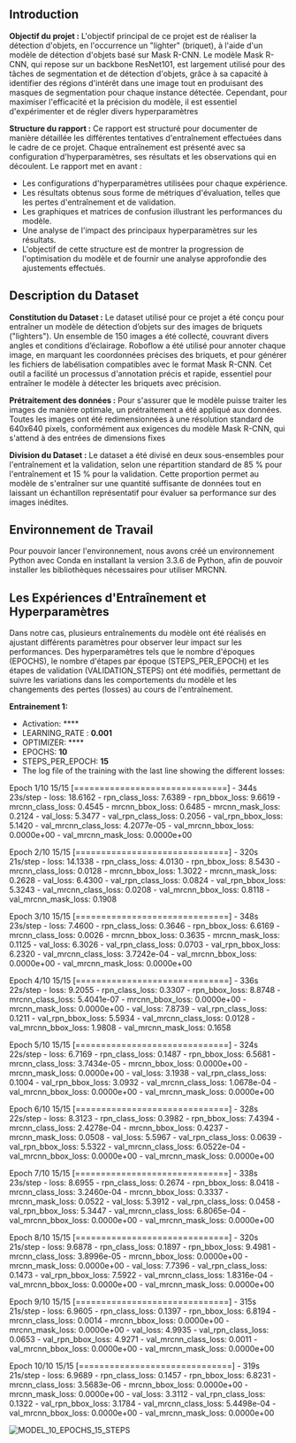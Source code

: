 ## Introduction

**Objectif du projet :**
L'objectif principal de ce projet est de réaliser la détection d'objets, en l'occurrence un "lighter" (briquet), à l'aide d'un modèle de détection d'objets basé sur Mask R-CNN. Le modèle Mask R-CNN, qui repose sur un backbone ResNet101, est largement utilisé pour des tâches de segmentation et de détection d'objets, grâce à sa capacité à identifier des régions d'intérêt dans une image tout en produisant des masques de segmentation pour chaque instance détectée. Cependant, pour maximiser l'efficacité et la précision du modèle, il est essentiel d'expérimenter et de régler divers hyperparamètres

**Structure du rapport :**
Ce rapport est structuré pour documenter de manière détaillée les différentes tentatives d'entraînement effectuées dans le cadre de ce projet. Chaque entraînement est présenté avec sa configuration d'hyperparamètres, ses résultats et les observations qui en découlent. Le rapport met en avant :

- Les configurations d'hyperparamètres utilisées pour chaque expérience.
- Les résultats obtenus sous forme de métriques d'évaluation, telles que les pertes d'entraînement et de validation.
- Les graphiques et matrices de confusion illustrant les performances du modèle.
- Une analyse de l'impact des principaux hyperparamètres sur les résultats.
- L'objectif de cette structure est de montrer la progression de l'optimisation du modèle et de fournir une analyse approfondie des ajustements effectués.

## Description du Dataset

**Constitution du Dataset :**
Le dataset utilisé pour ce projet a été conçu pour entraîner un modèle de détection d’objets sur des images de briquets ("lighters"). Un ensemble de 150 images a été collecté, couvrant divers angles et conditions d’éclairage. Roboflow a été utilisé pour annoter chaque image, en marquant les coordonnées précises des briquets, et pour générer les fichiers de labélisation compatibles avec le format Mask R-CNN. Cet outil a facilité un processus d'annotation précis et rapide, essentiel pour entraîner le modèle à détecter les briquets avec précision.

**Prétraitement des données :**
Pour s'assurer que le modèle puisse traiter les images de manière optimale, un prétraitement a été appliqué aux données. Toutes les images ont été redimensionnées à une résolution standard de 640x640 pixels, conformément aux exigences du modèle Mask R-CNN, qui s'attend à des entrées de dimensions fixes

**Division du Dataset :**
Le dataset a été divisé en deux sous-ensembles pour l'entraînement et la validation, selon une répartition standard de 85 % pour l'entraînement et 15 % pour la validation. Cette proportion permet au modèle de s'entraîner sur une quantité suffisante de données tout en laissant un échantillon représentatif pour évaluer sa performance sur des images inédites.

 ## Environnement de Travail
Pour pouvoir lancer l'environnement, nous avons créé un environnement Python avec Conda en installant la version 3.3.6 de Python, afin de pouvoir installer les bibliothèques nécessaires pour utiliser MRCNN.

## Les Expériences d'Entraînement et Hyperparamètres

Dans notre cas, plusieurs entraînements du modèle ont été réalisés en ajustant différents paramètres pour observer leur impact sur les performances. Des hyperparamètres tels que le nombre d'époques (EPOCHS), le nombre d'étapes par époque (STEPS_PER_EPOCH) et les étapes de validation (VALIDATION_STEPS) ont été modifiés, permettant de suivre les variations dans les comportements du modèle et les changements des pertes (losses) au cours de l'entraînement.

**Entrainement 1:**
- Activation: ****
- LEARNING_RATE : **0.001**
- OPTIMIZER: ****
- EPOCHS: **10**
- STEPS_PER_EPOCH: **15**
- The log file of the training with the last line showing the different losses:

Epoch 1/10
15/15 [==============================] - 344s 23s/step - loss: 18.6162 - rpn_class_loss: 7.6389 - rpn_bbox_loss: 9.6619 - mrcnn_class_loss: 0.4545 - mrcnn_bbox_loss: 0.6485 - mrcnn_mask_loss: 0.2124 - val_loss: 5.3477 - val_rpn_class_loss: 0.2056 - val_rpn_bbox_loss: 5.1420 - val_mrcnn_class_loss: 4.2077e-05 - val_mrcnn_bbox_loss: 0.0000e+00 - val_mrcnn_mask_loss: 0.0000e+00

Epoch 2/10
15/15 [==============================] - 320s 21s/step - loss: 14.1338 - rpn_class_loss: 4.0130 - rpn_bbox_loss: 8.5430 - mrcnn_class_loss: 0.0128 - mrcnn_bbox_loss: 1.3022 - mrcnn_mask_loss: 0.2628 - val_loss: 6.4300 - val_rpn_class_loss: 0.0824 - val_rpn_bbox_loss: 5.3243 - val_mrcnn_class_loss: 0.0208 - val_mrcnn_bbox_loss: 0.8118 - val_mrcnn_mask_loss: 0.1908

Epoch 3/10
15/15 [==============================] - 348s 23s/step - loss: 7.4600 - rpn_class_loss: 0.3646 - rpn_bbox_loss: 6.6169 - mrcnn_class_loss: 0.0026 - mrcnn_bbox_loss: 0.3635 - mrcnn_mask_loss: 0.1125 - val_loss: 6.3026 - val_rpn_class_loss: 0.0703 - val_rpn_bbox_loss: 6.2320 - val_mrcnn_class_loss: 3.7242e-04 - val_mrcnn_bbox_loss: 0.0000e+00 - val_mrcnn_mask_loss: 0.0000e+00

Epoch 4/10
15/15 [==============================] - 336s 22s/step - loss: 9.2055 - rpn_class_loss: 0.3307 - rpn_bbox_loss: 8.8748 - mrcnn_class_loss: 5.4041e-07 - mrcnn_bbox_loss: 0.0000e+00 - mrcnn_mask_loss: 0.0000e+00 - val_loss: 7.8739 - val_rpn_class_loss: 0.1211 - val_rpn_bbox_loss: 5.5934 - val_mrcnn_class_loss: 0.0128 - val_mrcnn_bbox_loss: 1.9808 - val_mrcnn_mask_loss: 0.1658

Epoch 5/10
15/15 [==============================] - 324s 22s/step - loss: 6.7169 - rpn_class_loss: 0.1487 - rpn_bbox_loss: 6.5681 - mrcnn_class_loss: 3.7434e-05 - mrcnn_bbox_loss: 0.0000e+00 - mrcnn_mask_loss: 0.0000e+00 - val_loss: 3.1938 - val_rpn_class_loss: 0.1004 - val_rpn_bbox_loss: 3.0932 - val_mrcnn_class_loss: 1.0678e-04 - val_mrcnn_bbox_loss: 0.0000e+00 - val_mrcnn_mask_loss: 0.0000e+00

Epoch 6/10
15/15 [==============================] - 328s 22s/step - loss: 8.3123 - rpn_class_loss: 0.3982 - rpn_bbox_loss: 7.4394 - mrcnn_class_loss: 2.4278e-04 - mrcnn_bbox_loss: 0.4237 - mrcnn_mask_loss: 0.0508 - val_loss: 5.5967 - val_rpn_class_loss: 0.0639 - val_rpn_bbox_loss: 5.5322 - val_mrcnn_class_loss: 6.0522e-04 - val_mrcnn_bbox_loss: 0.0000e+00 - val_mrcnn_mask_loss: 0.0000e+00

Epoch 7/10
15/15 [==============================] - 338s 23s/step - loss: 8.6955 - rpn_class_loss: 0.2674 - rpn_bbox_loss: 8.0418 - mrcnn_class_loss: 3.2460e-04 - mrcnn_bbox_loss: 0.3337 - mrcnn_mask_loss: 0.0522 - val_loss: 5.3912 - val_rpn_class_loss: 0.0458 - val_rpn_bbox_loss: 5.3447 - val_mrcnn_class_loss: 6.8065e-04 - val_mrcnn_bbox_loss: 0.0000e+00 - val_mrcnn_mask_loss: 0.0000e+00

Epoch 8/10
15/15 [==============================] - 320s 21s/step - loss: 9.6878 - rpn_class_loss: 0.1897 - rpn_bbox_loss: 9.4981 - mrcnn_class_loss: 3.8996e-05 - mrcnn_bbox_loss: 0.0000e+00 - mrcnn_mask_loss: 0.0000e+00 - val_loss: 7.7396 - val_rpn_class_loss: 0.1473 - val_rpn_bbox_loss: 7.5922 - val_mrcnn_class_loss: 1.8316e-04 - val_mrcnn_bbox_loss: 0.0000e+00 - val_mrcnn_mask_loss: 0.0000e+00

Epoch 9/10
15/15 [==============================] - 315s 21s/step - loss: 6.9605 - rpn_class_loss: 0.1397 - rpn_bbox_loss: 6.8194 - mrcnn_class_loss: 0.0014 - mrcnn_bbox_loss: 0.0000e+00 - mrcnn_mask_loss: 0.0000e+00 - val_loss: 4.9935 - val_rpn_class_loss: 0.0653 - val_rpn_bbox_loss: 4.9271 - val_mrcnn_class_loss: 0.0011 - val_mrcnn_bbox_loss: 0.0000e+00 - val_mrcnn_mask_loss: 0.0000e+00

Epoch 10/10
15/15 [==============================] - 319s 21s/step - loss: 6.9689 - rpn_class_loss: 0.1457 - rpn_bbox_loss: 6.8231 - mrcnn_class_loss: 3.5683e-06 - mrcnn_bbox_loss: 0.0000e+00 - mrcnn_mask_loss: 0.0000e+00 - val_loss: 3.3112 - val_rpn_class_loss: 0.1322 - val_rpn_bbox_loss: 3.1784 - val_mrcnn_class_loss: 5.4498e-04 - val_mrcnn_bbox_loss: 0.0000e+00 - val_mrcnn_mask_loss: 0.0000e+00


![MODEL_10_EPOCHS_15_STEPS](https://github.com/user-attachments/assets/491b5b6b-5340-4e26-bc32-34e7519ce8c5)





























